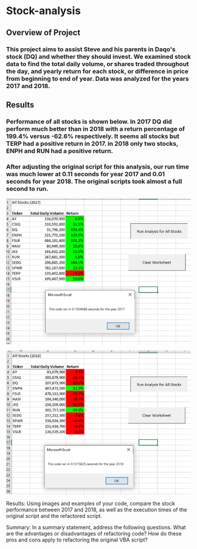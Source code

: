 # Stock-analysis

## Overview of Project

### This project aims to assist Steve and his parents in Daqo's stock (DQ) and whether they should invest. We examined stock data to find the total daily volume, or shares traded throughout the day, and yearly return for each stock, or difference in price from beginning to end of year. Data was analyzed for the years 2017 and 2018.

## Results

### Performance of all stocks is shown below. In 2017 DQ did perform much better than in 2018 with a return percentage of 199.4% versus -62.6% respectively. It seems all stocks but TERP had a positive return in 2017. in 2018 only two stocks, ENPH and RUN had a positive return.

### After adjusting the original script for this analysis, our run time was much lower at 0.11 seconds for year 2017 and 0.01 seconds for year 2018. The original scripts took almost a full second to run.

![2017](Resources/2017.png)

![2018](Resources/2018.png)

Results: Using images and examples of your code, compare the stock performance between 2017 and 2018, as well as the execution times of the original script and the refactored script.


Summary: In a summary statement, address the following questions.
What are the advantages or disadvantages of refactoring code?
How do these pros and cons apply to refactoring the original VBA script?
